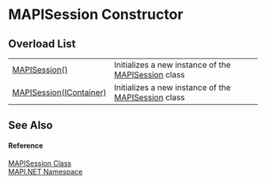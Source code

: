 # MAPISession Constructor


## Overload List
<table>
<tr>
<td><a href="63aa5cc5-c51c-98a3-7cf0-7890e7b90699.md">MAPISession()</a></td>
<td>Initializes a new instance of the <a href="565716dd-6368-0783-4ced-5771b200faf1.md">MAPISession</a> class</td></tr>
<tr>
<td><a href="4e549542-093e-b742-64ec-d951d47cbd49.md">MAPISession(IContainer)</a></td>
<td>Initializes a new instance of the <a href="565716dd-6368-0783-4ced-5771b200faf1.md">MAPISession</a> class</td></tr>
</table>

## See Also


#### Reference
<a href="565716dd-6368-0783-4ced-5771b200faf1.md">MAPISession Class</a>  
<a href="5bef4637-66f8-16d4-e5f4-4d0da57a1538.md">MAPI.NET Namespace</a>  
